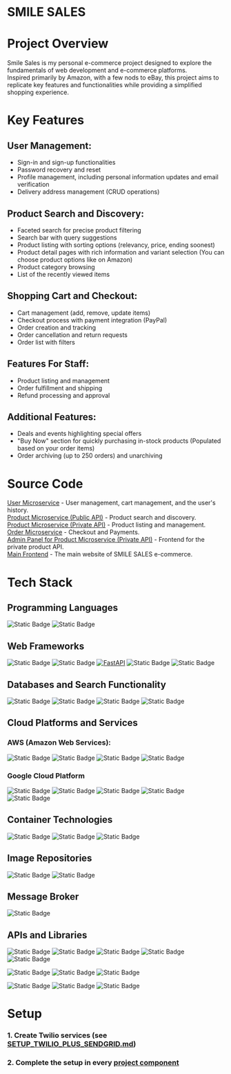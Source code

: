# SMILE SALES
# Project Overview

Smile Sales is my personal e-commerce project designed to explore the fundamentals of web development and e-commerce platforms. <br>
Inspired primarily by Amazon, with a few nods to eBay, this project aims to replicate key features and functionalities while providing a simplified shopping experience.

# Key Features
## User Management:
  - Sign-in and sign-up functionalities
  - Password recovery and reset
  - Profile management, including personal information updates and email verification
  - Delivery address management (CRUD operations)

## Product Search and Discovery:
  - Faceted search for precise product filtering
  - Search bar with query suggestions
  - Product listing with sorting options (relevancy, price, ending soonest)
  - Product detail pages with rich information and variant selection (You can choose product options like on Amazon)
  - Product category browsing
  - List of the recently viewed items

## Shopping Cart and Checkout:
  - Cart management (add, remove, update items)
  - Checkout process with payment integration (PayPal)
  - Order creation and tracking
  - Order cancellation and return requests
  - Order list with filters

## Features For Staff:
  - Product listing and management
  - Order fulfillment and shipping
  - Refund processing and approval

## Additional Features:
  - Deals and events highlighting special offers
  - "Buy Now" section for quickly purchasing in-stock products (Populated based on your order items)
  - Order archiving (up to 250 orders) and unarchiving

# Source Code
[User Microservice](https://github.com/GhostMEn20034/SM1L3_SAL3S_user_microservice) - User management, cart management, and the user's history.<br>
[Product Microservice (Public API)](https://github.com/GhostMEn20034/SMILE_SALES_product_microservice) - Product search and discovery.<br>
[Product Microservice (Private API)](https://github.com/GhostMEn20034/SM1L3_SAL3S_product_microservice_admin) - Product listing and management.<br>
[Order Microservice](https://github.com/GhostMEn20034/SMILE_SALES_ORDER_MICROSERVICE) - Checkout and Payments.<br>
[Admin Panel for Product Microservice (Private API)](https://github.com/GhostMEn20034/SMIL3_SAL3S_admin_panel) - Frontend for the private product API.<br>
[Main Frontend](https://github.com/GhostMEn20034/SM1L3_SALES_frontend) - The main website of SMILE SALES e-commerce.<br>

# Tech Stack
## Programming Languages
![Static Badge](https://img.shields.io/badge/Python-black?style=plastic&logo=python&logoColor=blue&labelColor=white)
![Static Badge](https://img.shields.io/badge/JavaScript-%23F7DF1E?logo=javascript&labelColor=black)
## Web Frameworks
![Static Badge](https://img.shields.io/badge/Django-white?logo=django&labelColor=%23092E20)
![Static Badge](https://img.shields.io/badge/Django_Rest_Framework-%23A20000)
[![FastAPI](https://img.shields.io/badge/FastAPI-009688.svg?style=flat&logo=FastAPI&logoColor=white)](https://fastapi.tiangolo.com)
![Static Badge](https://img.shields.io/badge/React_JS-black?logo=react)
![Static Badge](https://img.shields.io/badge/Material_UI-white?logo=mui)
## Databases and Search Functionality
![Static Badge](https://img.shields.io/badge/MongoDB-white?logo=mongodb)
![Static Badge](https://img.shields.io/badge/PostgreSQL-blue?logo=postgresql&logoColor=white&labelColor=black)
![Static Badge](https://img.shields.io/badge/Redis-%23FF4438?logo=redis&labelColor=black)
![Static Badge](https://img.shields.io/badge/MongoDB_Atlas_Search-white?logo=mongodb)
## Cloud Platforms and Services
### AWS (Amazon Web Services):
![Static Badge](https://img.shields.io/badge/EC2-white?logo=amazonec2&labelColor=black)
![Static Badge](https://img.shields.io/badge/CloudFront-%23FF9900?style=plastic&labelColor=black)
![Static Badge](https://img.shields.io/badge/S3-black?logo=amazons3&labelColor=black&style=plastic)
![Static Badge](https://img.shields.io/badge/RDS-black?style=plastic&logo=amazonrds)
### Google Cloud Platform
![Static Badge](https://img.shields.io/badge/Cloud_Run-white?style=flat&logo=googlecloud)
![Static Badge](https://img.shields.io/badge/Cloud_Run_Functions-white?style=flat&logo=googlecloud)
![Static Badge](https://img.shields.io/badge/Google_Kubernetes_Engine-white?style=flat&logo=googlecloud)
![Static Badge](https://img.shields.io/badge/Google_Cloud_Storage_(FUSE)-white?logo=googlecloudstorage&logoColor=%234285F4)
![Static Badge](https://img.shields.io/badge/Firebase_Hosting-white?logo=firebase&logoColor=red)
## Container Technologies
![Static Badge](https://img.shields.io/badge/Docker-black?logo=docker)
![Static Badge](https://img.shields.io/badge/Docker--Compose-black?logo=docker)
![Static Badge](https://img.shields.io/badge/Kuberenetes-white?logo=kubernetes)

## Image Repositories
![Static Badge](https://img.shields.io/badge/Google_Artifact_Registry-white?style=flat&logo=googlecloud)
![Static Badge](https://img.shields.io/badge/Docker_Hub-white?logo=docker)

## Message Broker
![Static Badge](https://img.shields.io/badge/RabbitMQ-orange?logo=rabbitmq&labelColor=black)
## APIs and Libraries
![Static Badge](https://img.shields.io/badge/pytest-white?logo=pytest&logoColor=%230A9EDC)
![Static Badge](https://img.shields.io/badge/unittest-white)
![Static Badge](https://img.shields.io/badge/pydantic-white?logo=pydantic&logoColor=%23E92063)
![Static Badge](https://img.shields.io/badge/Dramatiq-white)
![Static Badge](https://img.shields.io/badge/Celery-white?logo=celery&logoColor=%2337814A)

![Static Badge](https://img.shields.io/badge/Twilio-white?logo=twilio&logoColor=%23F22F46)
![Static Badge](https://img.shields.io/badge/Gmail_API-white?logo=gmail&logoColor=red)
![Static Badge](https://img.shields.io/badge/PayPal_API-white?logo=paypal&logoColor=%23003087)

![Static Badge](https://img.shields.io/badge/react--router--dom-white?logo=reactrouter)
![Static Badge](https://img.shields.io/badge/axios-white?logo=axios&logoColor=%235A29E4)
![Static Badge](https://img.shields.io/badge/swiperJS-white?logo=swiper&logoColor=%236332F6)

# Setup
### 1. Create Twilio services (see [SETUP_TWILIO_PLUS_SENDGRID.md](/SETUP_TWILIO_PLUS_SENDGRID.md))
### 2. Complete the setup in every [project component](#source-code)


